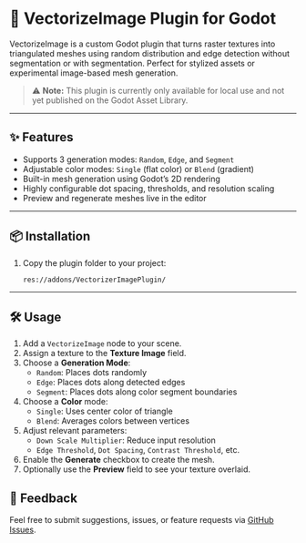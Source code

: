# 🧩 VectorizeImage Plugin for Godot

VectorizeImage is a custom Godot plugin that turns raster textures into triangulated meshes using random distribution and edge detection without segmentation or with segmentation. Perfect for stylized assets or experimental image-based mesh generation.

> ⚠️ **Note:** This plugin is currently only available for local use and not yet published on the Godot Asset Library.

---

## ✨ Features

- Supports 3 generation modes: `Random`, `Edge`, and `Segment`
- Adjustable color modes: `Single` (flat color) or `Blend` (gradient)
- Built-in mesh generation using Godot’s 2D rendering
- Highly configurable dot spacing, thresholds, and resolution scaling
- Preview and regenerate meshes live in the editor

---

## 📦 Installation

1. Copy the plugin folder to your project:
   ```
   res://addons/VectorizerImagePlugin/
   ```

---

## 🛠 Usage

1. Add a `VectorizeImage` node to your scene.
2. Assign a texture to the **Texture Image** field.
3. Choose a **Generation Mode**:
   - `Random`: Places dots randomly
   - `Edge`: Places dots along detected edges
   - `Segment`: Places dots along color segment boundaries
4. Choose a **Color** mode:
   - `Single`: Uses center color of triangle
   - `Blend`: Averages colors between vertices
5. Adjust relevant parameters:
   - `Down Scale Multiplier`: Reduce input resolution
   - `Edge Threshold`, `Dot Spacing`, `Contrast Threshold`, etc.
6. Enable the **Generate** checkbox to create the mesh.
7. Optionally use the **Preview** field to see your texture overlaid.

## 💬 Feedback

Feel free to submit suggestions, issues, or feature requests via [GitHub Issues](https://github.com/your-repo/issues).

